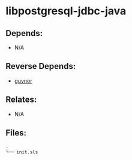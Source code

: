 # libpostgresql-jdbc-java

## Depends:

  -  N/A

## Reverse Depends:

  -  [guvnor](/salt/guvnor)

## Relates:

  -  N/A

## Files:

```bash
.
└── init.sls
```
